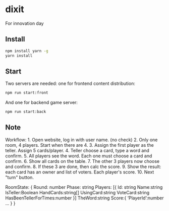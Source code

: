 # dixit
For innovation day

## Install
```bash
npm install yarn -g
yarn install
```

## Start
Two servers are needed: one for frontend content distribution:
```bash
npm run start:front
```

And one for backend game server:
```bash
npm run start:back
```


## Note
Workflow:
	1. Open website, log in with user name. (no check)
	2. Only one room, 4 players. Start when there are 4.
	3. Assign the first player as the teller. Assign 5 cards/player.
	4. Teller choose a card, type a word and confirm.
	5. All players see the word.   Each one must choose a card and confirm.
	6. Show all cards on the table.
	7. The other 3 players now choose and confirm.
	8. If these 3 are done, then calc the score. 
	9. Show the result: each card has an owner and list of voters.  Each player's score. 
	10. Next "turn" button. 

RoomState:
{
	Round: number
	Phase: string
	Players: [{
		Id: string
		Name:string
		IsTeller:Boolean
		HandCards:string[]
		UsingCard:string
		VoteCard:string
		HasBeenTellerForTimes:number
	}]
	TheWord:string
	Score:{
	‘PlayerId’:number
	...
	}
}
